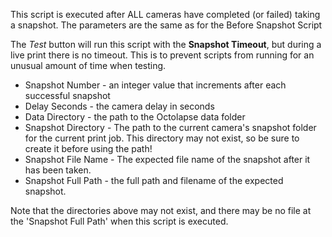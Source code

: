 This script is executed after ALL cameras have completed (or failed) taking a snapshot.  The parameters are the same as for the Before Snapshot Script

The *Test* button will run this script with the **Snapshot Timeout**, but during a live print there is no timeout.  This is to prevent scripts from running for an unusual amount of time when testing.

* Snapshot Number - an integer value that increments after each successful snapshot
* Delay Seconds - the camera delay in seconds
* Data Directory - the path to the Octolapse data folder
* Snapshot Directory - The path to the current camera's snapshot folder for the current print job.  This directory may not  exist, so be sure to create it before using the path!
* Snapshot File Name - The expected file name of the snapshot after it has been taken.
* Snapshot Full Path - the full path and filename of the expected snapshot.

Note that the directories above may not exist, and there may be no file at the 'Snapshot Full Path' when this script is executed.
